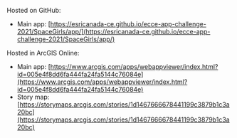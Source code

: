 Hosted on GitHub:

- Main app: [https://esricanada-ce.github.io/ecce-app-challenge-2021/SpaceGirls/app/](https://esricanada-ce.github.io/ecce-app-challenge-2021/SpaceGirls/app/)

Hosted in ArcGIS Online:

- Main app: [https://www.arcgis.com/apps/webappviewer/index.html?id=005e4f8dd6fa444fa24fa5144c76084e](https://www.arcgis.com/apps/webappviewer/index.html?id=005e4f8dd6fa444fa24fa5144c76084e)
- Story map: [https://storymaps.arcgis.com/stories/1d1467666678441199c3879b1c3a20bc](https://storymaps.arcgis.com/stories/1d1467666678441199c3879b1c3a20bc)
